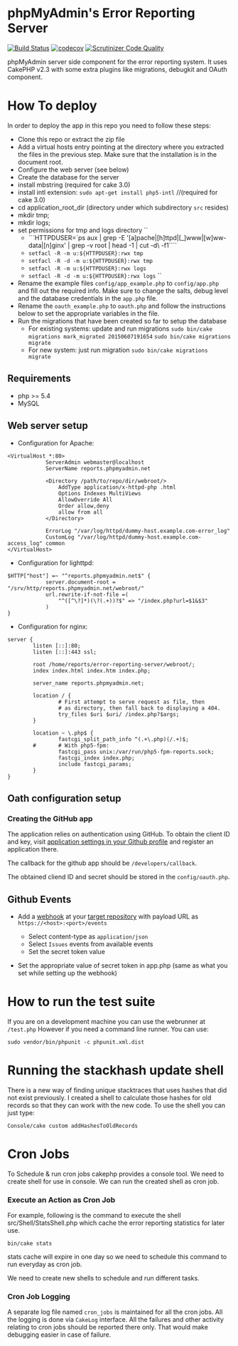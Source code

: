 phpMyAdmin's Error Reporting Server
===================================

[![Build Status](https://travis-ci.org/phpmyadmin/error-reporting-server.png?branch=master)](https://travis-ci.org/phpmyadmin/error-reporting-server)
[![codecov](https://codecov.io/gh/phpmyadmin/error-reporting-server/branch/master/graph/badge.svg)](https://codecov.io/gh/phpmyadmin/error-reporting-server)
[![Scrutinizer Code Quality](https://scrutinizer-ci.com/g/phpmyadmin/error-reporting-server/badges/quality-score.png?s=9d696be27235e042548ad09e1002841b532ee6bb)](https://scrutinizer-ci.com/g/phpmyadmin/error-reporting-server/)

phpMyAdmin server side component for the error reporting system. It uses
CakePHP v2.3 with some extra plugins like migrations, debugkit and OAuth
component.

# How To deploy #

In order to deploy the app in this repo you need to follow these steps:

- Clone this repo or extract the zip file
- Add a virtual hosts entry pointing at the directory where you extracted the
  files in the previous step. Make sure that the installation is in the
  document root.
- Configure the web server (see below)
- Create the database for the server
- install mbstring (required for cake 3.0)
- install intl extension: `sudo apt-get install php5-intl` //(required for cake 3.0)
- cd application_root_dir (directory under which subdirectory `src` resides)
- mkdir tmp;
- mkdir logs;
- set permissions for tmp and logs directory
          ``
	- ```HTTPDUSER=`ps aux | grep -E '[a]pache|[h]ttpd|[_]www|[w]ww-data|[n]ginx' | grep -v root | head -1 | cut -d\  -f1````
	- `setfacl -R -m u:${HTTPDUSER}:rwx tmp`
	- `setfacl -R -d -m u:${HTTPDUSER}:rwx tmp`
	- `setfacl -R -m u:${HTTPDUSER}:rwx logs`
	- `setfacl -R -d -m u:${HTTPDUSER}:rwx logs`
``
- Rename the example files `config/app_example.php` to
  `config/app.php` and fill out the required info.
  Make sure to change the salts, debug level and
  the database credentials in the `app.php` file.
- Rename the `oauth_example.php` to `oauth.php` and follow the instructions below
  to set the appropriate variables in the file.
- Run the migrations that have been created so far to setup the database
 	- For existing systems: update and run migrations
    	`sudo bin/cake migrations mark_migrated 20150607191654`
    	`sudo bin/cake migrations migrate`
	- For new system: just run migration
	 `sudo bin/cake migrations migrate`

## Requirements ##
 - php >= 5.4
 - MySQL


## Web server setup ##

- Configuration for Apache:
```
<VirtualHost *:80>
			ServerAdmin webmaster@localhost
			ServerName reports.phpmyadmin.net

			<Directory /path/to/repo/dir/webroot/>
				AddType application/x-httpd-php .html
				Options Indexes MultiViews
				AllowOverride All
				Order allow,deny
				allow from all
			</Directory>

			ErrorLog "/var/log/httpd/dummy-host.example.com-error_log"
			CustomLog "/var/log/httpd/dummy-host.example.com-access_log" common
</VirtualHost>
```
- Configuration for lighttpd:
```
$HTTP["host"] =~ "^reports.phpmyadmin.net$" {
			server.document-root = "/srv/http/reports.phpmyadmin.net/webroot/"
			url.rewrite-if-not-file =(
				"^([^\?]*)(\?(.+))?$" => "/index.php?url=$1&$3"
			)
}
```
- Configuration for nginx:
```
server {
        listen [::]:80;
        listen [::]:443 ssl;

        root /home/reports/error-reporting-server/webroot/;
        index index.html index.htm index.php;

        server_name reports.phpmyadmin.net;

        location / {
                # First attempt to serve request as file, then
                # as directory, then fall back to displaying a 404.
                try_files $uri $uri/ /index.php?$args;
        }

        location ~ \.php$ {
                fastcgi_split_path_info ^(.+\.php)(/.+)$;
        #       # With php5-fpm:
                fastcgi_pass unix:/var/run/php5-fpm-reports.sock;
                fastcgi_index index.php;
                include fastcgi_params;
        }
}
```

## Oath configuration setup ##

### Creating the GitHub app ###

The application relies on authentication using GitHub. To obtain the client ID
and key, visit [application settings in your Github profile][gh-oauth] and
register an application there.

The callback for the github app should be ``/developers/callback``.

The obtained cliend ID and secret should be stored in the ``config/oauth.php``.

[gh-oauth]: https://github.com/settings/applications


## Github Events ##
- Add a [webhook](https://developer.github.com/webhooks/creating/) at your [target repository](https://github.com/phpmyadmin/phpmyadmin) with payload URL as `https://<host>:<port>/events`
  - Select content-type as `application/json`
  - Select `Issues` events from available events
  - Set the secret token value

- Set the appropriate value of secret token in app.php (same as what you set while setting up the webhook)

# How to run the test suite #

If you are on a development machine you can use the webrunner at `/test.php`
However if you need a command line runner. You can use:
```
sudo vendor/bin/phpunit -c phpunit.xml.dist
```

# Running the stackhash update shell #

There is a new way of finding unique stacktraces that uses hashes that did not
exist previously. I created a shell to calculate those hashes for old records so
that they can work with the new code. To use the shell you can just type:
```
Console/cake custom addHashesToOldRecords
```

# Cron Jobs #
To Schedule & run cron jobs cakephp provides a console tool. We need to create shell for use in console. We can run the created shell as cron job.
### Execute an Action as Cron Job ###
For example, following is the command to execute the shell src/Shell/StatsShell.php which cache the error reporting statistics for later use.
```Shell
bin/cake stats
```
stats cache will expire in one day so we need to schedule this command to run everyday as cron job.

We need to create new shells to schedule and run different tasks.
### Cron Job Logging ###
A separate log file named `cron_jobs` is maintained for all the cron jobs. All the logging is done via `CakeLog` interface. All the failures and other activity relating to cron jobs should be reported there only. That would make debugging easier in case of failure.
